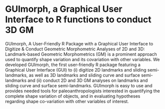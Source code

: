# GUImorph, a Graphical User Interface to R functions to conduct 3D GM
GUImorph, A User-Friendly R Package with a Graphical User Interface to Digitize & Conduct Geometric Morphometric Analyses of 2D and 3D: Landmark-based Geometric Morphometrics (GM) is a prominent approach used to quantify shape variation and its covariation with other variables. We developed GUImorph, the first user-friendly R package featuring a Graphical User Interface (GUI) to (i) digitize 2D landmarks and sliding semi-landmarks, as well as 3D landmarks and sliding curve and surface semi-landmarks and (ii) conduct 2D and 3D GM analyses on landmarks and sliding curve and surface semi-landmarks. GUImorph is easy to use and provides needed tools for paleoanthropologists interested in quantifying the complete shape variation of objects, and in evaluating hypotheses regarding shape co-variation with other variables of interest.
